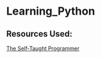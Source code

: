 # Learning_Python

Resources Used:
---------------
[The Self-Taught Programmer](https://www.amazon.com/Self-Taught-Programmer-Definitive-Programming-Professionally-ebook/dp/B01M01YDQA)